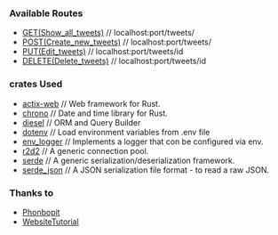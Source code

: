 ### Available Routes

- [GET(Show_all_tweets)](http://localhost:8080/tweets) // localhost:port/tweets/
- [POST(Create_new_tweets)](http://localhost:8080/tweets) // localhost:port/tweets/
- [PUT(Edit_tweets)](http://localhost:8080/tweets/1) // localhost:port/tweets/id
- [DELETE(Delete_tweets)](http://localhost:8080/tweets/3) // localhost:port/tweets/id

### crates Used

- [actix-web](https://crates.io/crates/actix-web) // Web framework for Rust.
- [chrono](https://crates.io/crates/chrono) // Date and time library for Rust.
- [diesel](https://crates.io/crates/diesel) // ORM and Query Builder
- [dotenv](https://crates.io/crates/dotenv) // Load environment variables from .env file
- [env_logger](https://crates.io/crates/env_logger) // Implements a logger that con be configured via env.
- [r2d2](https://crates.io/crates/r2d2) // A generic connection pool.
- [serde](https://crates.io/crates/serde) // A generic serialization/deserialization framework.
- [serde_json](https://crates.io/crates/serde_json) // A JSON serialization file format - to read a raw JSON.

### Thanks to
- [Phonbopit](https://github.com/Phonbopit) 
- [WebsiteTutorial](https://0xchai.io/blog/restful-api-with-actix)